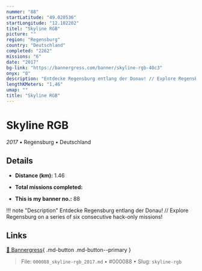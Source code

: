 ```yaml
---
nummer: "88"
startLatitude: "49.020536"
startLongitude: "12.102202"
titel: "Skyline RGB"
picture: ""
region: "Regensburg"
country: "Deutschland"
completed: "2262"
missions: "6"
date: "2017"
bg-link: "https://bannergress.com/banner/skyline-rgb-40c3"
onyx: "0"
description: "Entdecke Regensburg entlang der Donau! // Explore Regensburg on a series of six consecutive hack-only missions!"
lengthKMeters: "1,46"
umap: ""
title: "Skyline RGB"
---
```

# Skyline RGB

*2017* • Regensburg • Deutschland



## Details
- **Distance (km):** 1.46

- **Total missions completed:** 
- **This is my banner no.:** 88


!!! note "Description"
    Entdecke Regensburg entlang der Donau! // Explore Regensburg on a series of six consecutive hack-only missions!



## Links
[🔗 Bannergress](https://bannergress.com/banner/skyline-rgb-40c3){ .md-button .md-button--primary }



> File: `000088_skyline-rgb_2017.md` • #000088 • Slug: `skyline-rgb`
